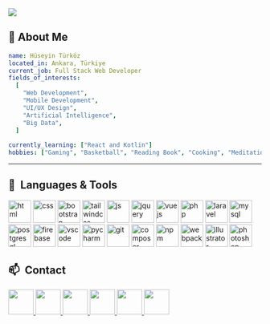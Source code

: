 <img src="https://media0.giphy.com/media/dzaUX7CAG0Ihi/giphy.gif"/> 



<!--
**hsyntrkz87/hsyntrkz87** is a ✨ _special_ ✨ repository because its `README.md` (this file) appears on your GitHub profile.

Here are some ideas to get you started:

- 🔭 I’m currently working on ...
- 🌱 I’m currently learning ...
- 👯 I’m looking to collaborate on ...
- 🤔 I’m looking for help with ...
- 💬 Ask me about ...
- 📫 How to reach me: ...
- 😄 Pronouns: ...
- ⚡ Fun fact: ...
-->

<h2>🔭 About Me </h2>


```yaml
name: Hüseyin Türköz
located_in: Ankara, Türkiye
current_job: Full Stack Web Developer
fields_of_interests:
  [
    "Web Development",
    "Mobile Development",
    "UI/UX Design",
    "Artificial Intelligence",
    "Big Data",
  ]
 
currently_learning: ["React and Kotlin"]
hobbies: ["Gaming", "Basketball", "Reading Book", "Cooking", "Meditation"]
```
  
---  

<h2> 🚀 &nbsp;Languages & Tools </h2>
<p align="left">


          

<img src="https://cdn.jsdelivr.net/gh/devicons/devicon/icons/html5/html5-plain-wordmark.svg" alt="html" width="45" height="45"/>          
<img src="https://cdn.jsdelivr.net/gh/devicons/devicon/icons/css3/css3-original-wordmark.svg" alt="css" width="45" height="45"/>          
<img src="https://cdn.jsdelivr.net/gh/devicons/devicon/icons/bootstrap/bootstrap-original.svg"  alt="bootstrap" width="45" height="45"/>
<img src="https://cdn.jsdelivr.net/gh/devicons/devicon/icons/tailwindcss/tailwindcss-plain.svg" alt="tailwindcss" width="45" height="45"/>
<img src="https://cdn.jsdelivr.net/gh/devicons/devicon/icons/javascript/javascript-original.svg" alt="js" width="45" height="45"/>
<img src="https://cdn.jsdelivr.net/gh/devicons/devicon/icons/jquery/jquery-original-wordmark.svg" alt="jquery" width="45" height="45"/>          
<img src="https://cdn.jsdelivr.net/gh/devicons/devicon/icons/vuejs/vuejs-original.svg" alt="vuejs" width="45" height="45"/>         
<img src="https://cdn.jsdelivr.net/gh/devicons/devicon/icons/php/php-plain.svg" alt="php" width="45" height="45"/>
<img src="https://cdn.jsdelivr.net/gh/devicons/devicon/icons/laravel/laravel-plain.svg" alt="laravel" width="45" height="45"/>                   
<img src="https://cdn.jsdelivr.net/gh/devicons/devicon/icons/mysql/mysql-original-wordmark.svg" alt="mysql" width="45" height="45"/>         
<img src="https://cdn.jsdelivr.net/gh/devicons/devicon/icons/postgresql/postgresql-original.svg" alt="postgresql" width="45" height="45"/>          
<img src="https://cdn.jsdelivr.net/gh/devicons/devicon/icons/firebase/firebase-plain.svg" alt="firebase" width="45" height="45"/>          
<img src="https://cdn.jsdelivr.net/gh/devicons/devicon/icons/vscode/vscode-original.svg" alt="vscode" width="45" height="45"/>  
<img src="https://cdn.jsdelivr.net/gh/devicons/devicon/icons/pycharm/pycharm-original.svg" alt="pycharm" width="45" height="45"/>  
<img src="https://cdn.jsdelivr.net/gh/devicons/devicon/icons/git/git-original.svg" alt="git" width="45" height="45"/>
<img src="https://cdn.jsdelivr.net/gh/devicons/devicon/icons/composer/composer-original.svg" alt="composer" width="45" height="45"/>      
<img src="https://cdn.jsdelivr.net/gh/devicons/devicon/icons/npm/npm-original-wordmark.svg" alt="npm" width="45" height="45"/>
<img src="https://cdn.jsdelivr.net/gh/devicons/devicon/icons/webpack/webpack-original.svg" alt="webpack" width="45" height="45"/>                    
<img src="https://cdn.jsdelivr.net/gh/devicons/devicon/icons/illustrator/illustrator-plain.svg" alt="illustrator" width="45" height="45"/>
<img src="https://cdn.jsdelivr.net/gh/devicons/devicon/icons/photoshop/photoshop-plain.svg" alt="photoshop" width="45" height="45"//>
          
</p>

<h2> 📫 &nbsp;Contact  </h2>
<p align="left">
<a href="http://huseyinturkoz.com/">
  <img height="50" src="http://huseyinturkoz.com/icons/web2.png"/>
</a>
  
<a href="https://www.behance.net/hsyntrkz/">
  <img height="50" src="http://huseyinturkoz.com/icons/behance.png"/>
</a>
  
<a href="http://www.linkedin.com/in/hüseyin-türköz-ba3799120/">
  <img height="50" src="http://huseyinturkoz.com/icons/linkedin.png"/>
</a>

<a href="https://www.instagram.com/huseyinturkoz.js/">
  <img height="50" src="http://huseyinturkoz.com/icons/instagram.png"/>
</a>
  
<a href="https://twitter.com/huseyinturkozjs">
  <img height="50" src="http://huseyinturkoz.com/icons/twitter.png"/>
</a>
  
  <a href="https://steamcommunity.com/id/alighierinferno">
  <img height="50" src="http://huseyinturkoz.com/icons/steam2.png"/>
</a>

</p>
